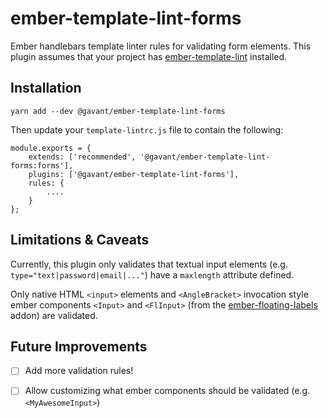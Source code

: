 # ember-template-lint-forms
Ember handlebars template linter rules for validating form elements. This plugin assumes that your project has [ember-template-lint](https://github.com/ember-template-lint/ember-template-lint) installed.

## Installation

```
yarn add --dev @gavant/ember-template-lint-forms
```

Then update your `template-lintrc.js` file to contain the following:
```
module.exports = {
    extends: ['recommended', '@gavant/ember-template-lint-forms:forms'],
    plugins: ['@gavant/ember-template-lint-forms'],
    rules: {
        ....
    }
};
```

## Limitations & Caveats

Currently, this plugin only validates that textual input elements (e.g. `type="text|password|email|..."`) have a `maxlength` attribute defined. 

Only native HTML `<input>` elements and `<AngleBracket>` invocation style ember components `<Input>` and `<FlInput>` (from the [ember-floating-labels](https://github.com/Gavant/ember-floating-labels) addon) are validated.

## Future Improvements

- [ ] Add more validation rules!
- [ ] Allow customizing what ember components should be validated (e.g. `<MyAwesomeInput>`)

